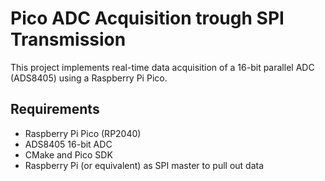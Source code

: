 # Pico ADC Acquisition trough SPI Transmission

This project implements real-time data acquisition of a 16-bit parallel ADC (ADS8405) using a Raspberry Pi Pico.  

## Requirements

- Raspberry Pi Pico (RP2040)
- ADS8405 16-bit ADC
- CMake and Pico SDK
- Raspberry Pi (or equivalent) as SPI master to pull out data
